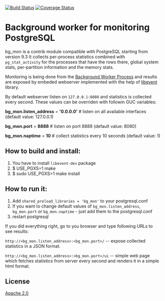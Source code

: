 [![Build Status](https://travis-ci.org/CyberDem0n/bg_mon.svg?branch=master)](https://travis-ci.org/CyberDem0n/bg_mon) [![Coverage Status](https://coveralls.io/repos/github/CyberDem0n/bg_mon/badge.svg?branch=master)](https://coveralls.io/github/CyberDem0n/bg_mon?branch=master)

Background worker for monitoring PostgreSQL
===========================================

bg\_mon is a contrib module compatible with PostgreSQL starting from version 9.3
It collects per-process statistics combined with `pg_stat_activity` for the processes that have the rows there, global system stats, per-partition information and the memory stats.

Monitoring is being done from the [Background Worker Process](http://www.postgresql.org/docs/9.3/static/bgworker.html) and results are exposed by embeded webserver implemented with the help of [libevent](http://libevent.org/) library.

By default webserver listen on `127.0.0.1:8080` and statistics is collected every second.
These values can be overriden with followin GUC variables:

**bg_mon.listen_address** = **'0.0.0.0'** # listen on all available interfaces (default value: 127.0.0.1)

**bg_mon.port** = **8888** # listen on port 8888 (default value: 8080)

**bg_mon.naptime** = **10** # collect statistics every 10 seconds (default value: 1)

How to build and install:
-------------------------

1. You have to install `libevent-dev` package
2. $ USE\_PGXS=1 make
3. $ sudo USE\_PGXS=1 make install

How to run it:
--------------
1. Add `shared_preload_libraries = 'bg_mon'` to your postgresql.conf
2. If you want to change default values of `bg_mon.listen_address`, `bg_mon.port` or `bg_mon.naptime` - just add them to the postgresql.conf
3. restart postgresql

If you did everything right, go to you browser and type following URLs to see results:

`http://<bg_mon.listen_address>:<bg_mon.port>/` -- expose collected statistics in a JSON format.

`http://<bg_mon.listen_address>:<bg_mon.port>/ui` -- simple web page which fetches statistics from server every second and renders it in a simple html format.


License
-------
[Apache 2.0](http://www.apache.org/licenses/LICENSE-2.0)
